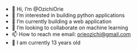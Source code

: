 - 👋 Hi, I’m @OzichiOrie
- 👀 I’m interested in building python applications
- 🌱 I’m currently building a web application
- 💞️ I’m looking to collaborate on machine learning
- 📫 How to reach me email: orieozichi@gmail.com
- 🧑 I am currently 13 years old
<!---
Ozichis/Ozichis is a ✨ special ✨ repository because its `README.md` (this file) appears on your GitHub profile.
You can click the Preview link to take a look at your changes.
--->

